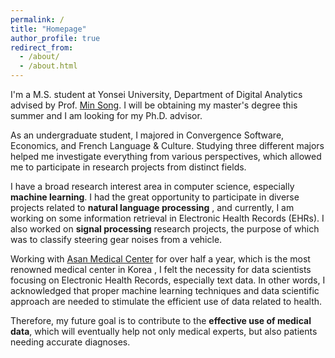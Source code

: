 ```yaml
---
permalink: /
title: "Homepage"
author_profile: true
redirect_from: 
  - /about/
  - /about.html
---
```


I'm a M.S. student at Yonsei University, Department of Digital Analytics advised by Prof. [Min Song](http://informatics.yonsei.ac.kr/tsmm/minsong.html). I will be obtaining my master's degree this summer and I am looking for my Ph.D. advisor.

As an undergraduate student, I majored in Convergence Software, Economics, and French Language & Culture. Studying three different majors helped me investigate everything from various perspectives, which allowed me to participate in research projects from distinct fields.

I have a broad research interest area in computer science, especially **machine learning**. I had the great opportunity to participate in diverse projects related to **natural language processing** , and currently, I am working on some information retrieval in Electronic Health Records (EHRs). I also worked on **signal processing** research projects, the purpose of which was to classify steering gear noises from a vehicle.

Working with [Asan Medical Center](http://eng.amc.seoul.kr/gb/lang/main.do) for over half a year, which is the most renowned medical center in Korea , I felt the necessity for data scientists focusing on Electronic Health Records, especially text data. In other words, I acknowledged that proper machine learning techniques and data scientific approach are needed to stimulate the efficient use of data related to health.

Therefore, my future goal is to contribute to the **effective use of medical data**, which will eventually help not only medical experts, but also patients needing accurate diagnoses.